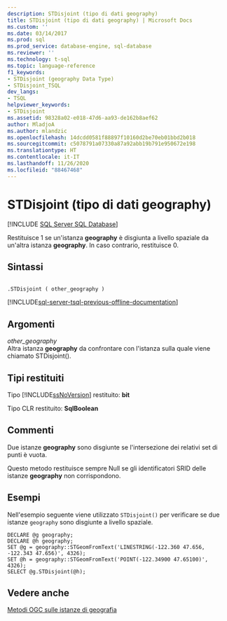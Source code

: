 ```yaml
---
description: STDisjoint (tipo di dati geography)
title: STDisjoint (tipo di dati geography) | Microsoft Docs
ms.custom: ''
ms.date: 03/14/2017
ms.prod: sql
ms.prod_service: database-engine, sql-database
ms.reviewer: ''
ms.technology: t-sql
ms.topic: language-reference
f1_keywords:
- STDisjoint (geography Data Type)
- STDisjoint_TSQL
dev_langs:
- TSQL
helpviewer_keywords:
- STDisjoint
ms.assetid: 98328a02-e018-47d6-aa93-de162b8aef62
author: MladjoA
ms.author: mlandzic
ms.openlocfilehash: 14dcdd0581f88897f10160d2be70eb01bbd2b018
ms.sourcegitcommit: c5078791a07330a87a92abb19b791e950672e198
ms.translationtype: HT
ms.contentlocale: it-IT
ms.lasthandoff: 11/26/2020
ms.locfileid: "88467468"
---
```

# <a name="stdisjoint-geography-data-type"></a>STDisjoint (tipo di dati geography)
[!INCLUDE [SQL Server SQL Database](../../includes/applies-to-version/sql-asdb.md)]

  Restituisce 1 se un'istanza **geography** è disgiunta a livello spaziale da un'altra istanza **geography**. In caso contrario, restituisce 0.  
  
## <a name="syntax"></a>Sintassi  
  
```  
  
.STDisjoint ( other_geography )  
```  
  
[!INCLUDE[sql-server-tsql-previous-offline-documentation](../../includes/sql-server-tsql-previous-offline-documentation.md)]

## <a name="arguments"></a>Argomenti
 *other_geography*  
 Altra istanza **geography** da confrontare con l'istanza sulla quale viene chiamato STDisjoint().  
  
## <a name="return-types"></a>Tipi restituiti  
 Tipo [!INCLUDE[ssNoVersion](../../includes/ssnoversion-md.md)] restituito: **bit**  
  
 Tipo CLR restituito: **SqlBoolean**  
  
## <a name="remarks"></a>Commenti  
 Due istanze **geography** sono disgiunte se l'intersezione dei relativi set di punti è vuota.  
  
 Questo metodo restituisce sempre Null se gli identificatori SRID delle istanze **geography** non corrispondono.  
  
## <a name="examples"></a>Esempi  
 Nell'esempio seguente viene utilizzato `STDisjoint()` per verificare se due istanze `geography` sono disgiunte a livello spaziale.  
  
```  
DECLARE @g geography;  
DECLARE @h geography;  
SET @g = geography::STGeomFromText('LINESTRING(-122.360 47.656, -122.343 47.656)', 4326);  
SET @h = geography::STGeomFromText('POINT(-122.34900 47.65100)', 4326);  
SELECT @g.STDisjoint(@h);  
```  
  
## <a name="see-also"></a>Vedere anche  
 [Metodi OGC sulle istanze di geografia](../../t-sql/spatial-geography/ogc-methods-on-geography-instances.md)  
  
  
